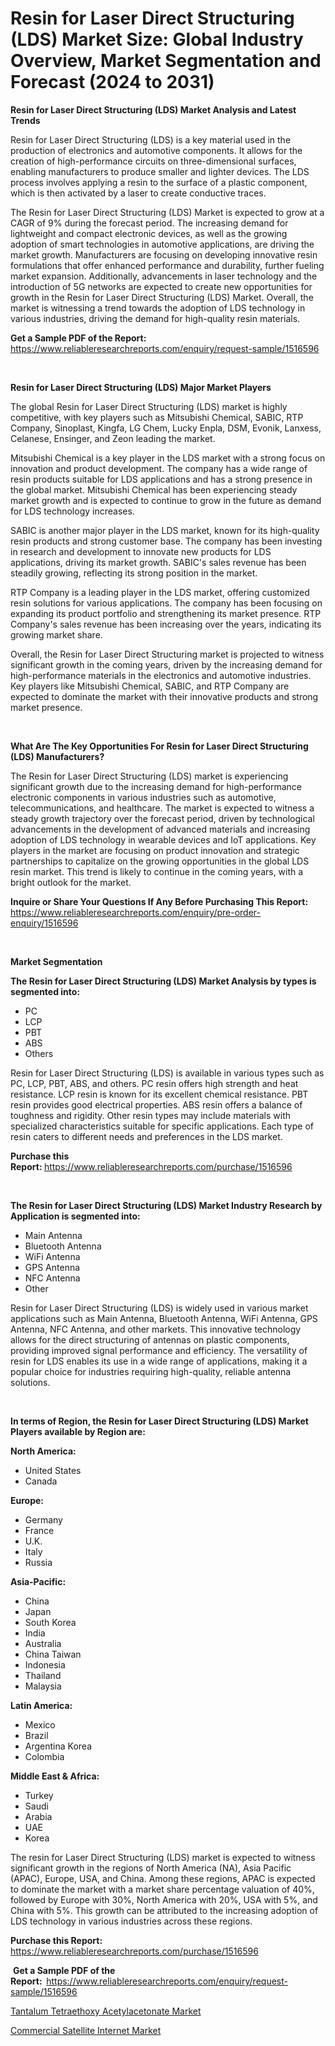 <p><h1>Resin for Laser Direct Structuring (LDS) Market Size: Global Industry Overview, Market Segmentation and Forecast (2024 to 2031)</h1></p><p><strong>Resin for Laser Direct Structuring (LDS) Market Analysis and Latest Trends</strong></p>
<p><p>Resin for Laser Direct Structuring (LDS) is a key material used in the production of electronics and automotive components. It allows for the creation of high-performance circuits on three-dimensional surfaces, enabling manufacturers to produce smaller and lighter devices. The LDS process involves applying a resin to the surface of a plastic component, which is then activated by a laser to create conductive traces.</p><p>The Resin for Laser Direct Structuring (LDS) Market is expected to grow at a CAGR of 9% during the forecast period. The increasing demand for lightweight and compact electronic devices, as well as the growing adoption of smart technologies in automotive applications, are driving the market growth. Manufacturers are focusing on developing innovative resin formulations that offer enhanced performance and durability, further fueling market expansion. Additionally, advancements in laser technology and the introduction of 5G networks are expected to create new opportunities for growth in the Resin for Laser Direct Structuring (LDS) Market. Overall, the market is witnessing a trend towards the adoption of LDS technology in various industries, driving the demand for high-quality resin materials.</p></p>
<p><strong>Get a Sample PDF of the Report:&nbsp;</strong> <a href="https://www.reliableresearchreports.com/enquiry/request-sample/1516596">https://www.reliableresearchreports.com/enquiry/request-sample/1516596</a></p>
<p>&nbsp;</p>
<p><strong>Resin for Laser Direct Structuring (LDS) Major Market Players</strong></p>
<p><p>The global Resin for Laser Direct Structuring (LDS) market is highly competitive, with key players such as Mitsubishi Chemical, SABIC, RTP Company, Sinoplast, Kingfa, LG Chem, Lucky Enpla, DSM, Evonik, Lanxess, Celanese, Ensinger, and Zeon leading the market. </p><p>Mitsubishi Chemical is a key player in the LDS market with a strong focus on innovation and product development. The company has a wide range of resin products suitable for LDS applications and has a strong presence in the global market. Mitsubishi Chemical has been experiencing steady market growth and is expected to continue to grow in the future as demand for LDS technology increases.</p><p>SABIC is another major player in the LDS market, known for its high-quality resin products and strong customer base. The company has been investing in research and development to innovate new products for LDS applications, driving its market growth. SABIC's sales revenue has been steadily growing, reflecting its strong position in the market.</p><p>RTP Company is a leading player in the LDS market, offering customized resin solutions for various applications. The company has been focusing on expanding its product portfolio and strengthening its market presence. RTP Company's sales revenue has been increasing over the years, indicating its growing market share.</p><p>Overall, the Resin for Laser Direct Structuring market is projected to witness significant growth in the coming years, driven by the increasing demand for high-performance materials in the electronics and automotive industries. Key players like Mitsubishi Chemical, SABIC, and RTP Company are expected to dominate the market with their innovative products and strong market presence.</p></p>
<p>&nbsp;</p>
<p><strong>What Are The Key Opportunities For Resin for Laser Direct Structuring (LDS) Manufacturers?</strong></p>
<p><p>The Resin for Laser Direct Structuring (LDS) market is experiencing significant growth due to the increasing demand for high-performance electronic components in various industries such as automotive, telecommunications, and healthcare. The market is expected to witness a steady growth trajectory over the forecast period, driven by technological advancements in the development of advanced materials and increasing adoption of LDS technology in wearable devices and IoT applications. Key players in the market are focusing on product innovation and strategic partnerships to capitalize on the growing opportunities in the global LDS resin market. This trend is likely to continue in the coming years, with a bright outlook for the market.</p></p>
<p><strong>Inquire or Share Your Questions If Any Before Purchasing This Report:</strong> <a href="https://www.reliableresearchreports.com/enquiry/pre-order-enquiry/1516596">https://www.reliableresearchreports.com/enquiry/pre-order-enquiry/1516596</a></p>
<p>&nbsp;</p>
<p><strong>Market Segmentation</strong></p>
<p><strong>The Resin for Laser Direct Structuring (LDS) Market Analysis by types is segmented into:</strong></p>
<p><ul><li>PC</li><li>LCP</li><li>PBT</li><li>ABS</li><li>Others</li></ul></p>
<p><p>Resin for Laser Direct Structuring (LDS) is available in various types such as PC, LCP, PBT, ABS, and others. PC resin offers high strength and heat resistance. LCP resin is known for its excellent chemical resistance. PBT resin provides good electrical properties. ABS resin offers a balance of toughness and rigidity. Other resin types may include materials with specialized characteristics suitable for specific applications. Each type of resin caters to different needs and preferences in the LDS market.</p></p>
<p><strong>Purchase this Report:&nbsp;</strong><a href="https://www.reliableresearchreports.com/purchase/1516596">https://www.reliableresearchreports.com/purchase/1516596</a></p>
<p>&nbsp;</p>
<p><strong>The Resin for Laser Direct Structuring (LDS) Market Industry Research by Application is segmented into:</strong></p>
<p><ul><li>Main Antenna</li><li>Bluetooth Antenna</li><li>WiFi Antenna</li><li>GPS Antenna</li><li>NFC Antenna</li><li>Other</li></ul></p>
<p><p>Resin for Laser Direct Structuring (LDS) is widely used in various market applications such as Main Antenna, Bluetooth Antenna, WiFi Antenna, GPS Antenna, NFC Antenna, and other markets. This innovative technology allows for the direct structuring of antennas on plastic components, providing improved signal performance and efficiency. The versatility of resin for LDS enables its use in a wide range of applications, making it a popular choice for industries requiring high-quality, reliable antenna solutions.</p></p>
<p>&nbsp;</p>
<p><strong>In terms of Region, the Resin for Laser Direct Structuring (LDS) Market Players available by Region are:</strong></p>
<p>
    <p> <strong> North America: </strong>
        <ul>
            <li>United States</li>
            <li>Canada</li>
        </ul>
        </p> 
    <p> <strong> Europe: </strong>
        <ul>
            <li>Germany</li>
            <li>France</li>
            <li>U.K.</li>
            <li>Italy</li>
            <li>Russia</li>
        </ul>
        </p> 
    <p> <strong> Asia-Pacific: </strong>
        <ul>
            <li>China</li>
            <li>Japan</li>
            <li>South Korea</li>
            <li>India</li>
            <li>Australia</li>
            <li>China Taiwan</li>
            <li>Indonesia</li>
            <li>Thailand</li>
            <li>Malaysia</li>
        </ul>
        </p> 
    <p> <strong> Latin America: </strong>
        <ul>
            <li>Mexico</li>
            <li>Brazil</li>
            <li>Argentina Korea</li>
            <li>Colombia</li>
        </ul>
        </p> 
    <p> <strong> Middle East & Africa: </strong>
        <ul>
            <li>Turkey</li>
            <li>Saudi</li>
            <li>Arabia</li>
            <li>UAE</li>
            <li>Korea</li>
        </ul>
    </p>
    </p>
<p><p>The resin for Laser Direct Structuring (LDS) market is expected to witness significant growth in the regions of North America (NA), Asia Pacific (APAC), Europe, USA, and China. Among these regions, APAC is expected to dominate the market with a market share percentage valuation of 40%, followed by Europe with 30%, North America with 20%, USA with 5%, and China with 5%. This growth can be attributed to the increasing adoption of LDS technology in various industries across these regions.</p></p>
<p><strong>Purchase this Report: </strong><a href="https://www.reliableresearchreports.com/purchase/1516596">https://www.reliableresearchreports.com/purchase/1516596</a></p>
<p>&nbsp;<strong>Get a Sample PDF of the Report:&nbsp;&nbsp;</strong><a href="https://www.reliableresearchreports.com/enquiry/request-sample/1516596">https://www.reliableresearchreports.com/enquiry/request-sample/1516596</a></p>
<p><strong></strong></p>
<p><p><a href="https://silk-columnist-571.notion.site/Tantalum-Tetraethoxy-Acetylacetonate-Market-Research-Report-Unlocks-Analysis-on-the-Market-Financial-5d0df9bd94274c9e8bbbec29b1128064">Tantalum Tetraethoxy Acetylacetonate Market</a></p><p><a href="https://view.publitas.com/reportprime-1/commercial-satellite-internet-market-provides-detailed-segmentation-of-this-market-based-on-type-application-and-region-and-forecast-for-the-period-from-2024-2031/">Commercial Satellite Internet Market</a></p></p>